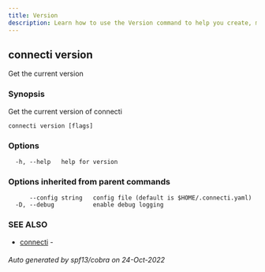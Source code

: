 ```yaml
---
title: Version
description: Learn how to use the Version command to help you create, manage, and destroy private subnet connections.
---
```

## connecti version

Get the current version

### Synopsis

Get the current version of connecti

```
connecti version [flags]
```

### Options

```
  -h, --help   help for version
```

### Options inherited from parent commands

```
      --config string   config file (default is $HOME/.connecti.yaml)
  -D, --debug           enable debug logging
```

### SEE ALSO

* [connecti](/docs/connecti)	 - 

###### Auto generated by spf13/cobra on 24-Oct-2022
